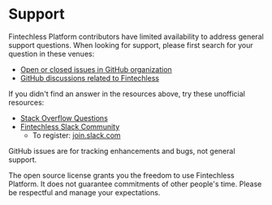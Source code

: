 # Support

Fintechless Platform contributors have limited availability to address general
support questions. When looking for support, please first search for your
question in these venues:

* [Open or closed issues in GitHub organization](https://github.com/issues?utf8=%E2%9C%93&q=sort%3Aupdated-desc+org%3Afintechless+is%3Aissue)
* [GitHub discussions related to Fintechless](https://github.com/fintechless/ftl-api/discussions)

If you didn't find an answer in the resources above, try these unofficial
resources:

* [Stack Overflow Questions](https://stackoverflow.com/questions/tagged/fintechless)
* [Fintechless Slack Community](https://fintechless.slack.com/)
  * To register: [join.slack.com](https://join.slack.com/t/fintechless/signup)

GitHub issues are for tracking enhancements and bugs, not general support.

The open source license grants you the freedom to use Fintechless Platform. It
does not guarantee commitments of other people's time. Please be respectful and
manage your expectations.

